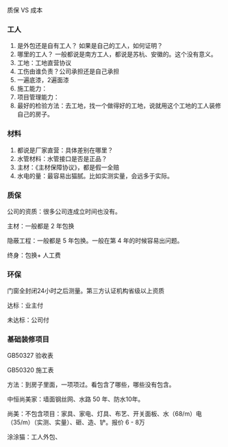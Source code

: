 质保 VS 成本



### 工人

1. 是外包还是自有工人？  如果是自己的工人，如何证明？
2. 哪里的工人？ 一般都说是南方工人，都说是苏杭、安徽的。这个没有意义。
3. 工地：工地直营协议
4. 工伤由谁负责？公司承担还是自己承担
5. 一遍底漆，2遍面漆
6. 施工能力：
7. 项目管理能力：
8. 最好的检验方法：去工地，找一个做得好的工地，说就用这个工地的工人装修自己的房子。

### 材料

1. 都说是厂家直营：具体差别在哪里？
2. 水管材料：水管接口是否是正品？
3. 主材：《主材保障协议》，都是假一全赔
4. 水电的量：最容易出猫腻。比如实测实量，会远多于实际。



### 质保

公司的资质：很多公司连成立时间也没有。

主材：一般都是 2 年包换

隐蔽工程：一般都是 5 年包换。一般在第 4 年的时候容易出问题。

终身：包换+ 人工费

### 环保

门窗全封闭24小时之后测量。第三方认证机构省级以上资质

达标：业主付

未达标：公司付

### 基础装修项目

GB50327 验收表

GB50320 施工表

方法：到房子里面，一项项过。看包含了哪些，哪些没有包含。



中恒尚美家：墙面钢丝网、水路 50 年、防水10年。

尚美：不包含项目：家具、家电、灯具、布艺、开关面板、水（68/m）电（35/m）（实测、实量）、砸、造、铲。报价 6 - 8万

涂涂猫：工人外包、